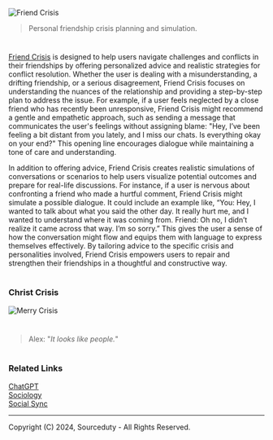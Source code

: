 ![Friend Crisis](https://github.com/user-attachments/assets/9f8554f3-9929-4067-9ba2-8ecc8a996151)

> Personal friendship crisis planning and simulation.
#

[Friend Crisis](https://chatgpt.com/g/g-4YeyehUlH-friend-crisis) is designed to help users navigate challenges and conflicts in their friendships by offering personalized advice and realistic strategies for conflict resolution. Whether the user is dealing with a misunderstanding, a drifting friendship, or a serious disagreement, Friend Crisis focuses on understanding the nuances of the relationship and providing a step-by-step plan to address the issue. For example, if a user feels neglected by a close friend who has recently been unresponsive, Friend Crisis might recommend a gentle and empathetic approach, such as sending a message that communicates the user's feelings without assigning blame: "Hey, I’ve been feeling a bit distant from you lately, and I miss our chats. Is everything okay on your end?" This opening line encourages dialogue while maintaining a tone of care and understanding.

In addition to offering advice, Friend Crisis creates realistic simulations of conversations or scenarios to help users visualize potential outcomes and prepare for real-life discussions. For instance, if a user is nervous about confronting a friend who made a hurtful comment, Friend Crisis might simulate a possible dialogue. It could include an example like, “You: Hey, I wanted to talk about what you said the other day. It really hurt me, and I wanted to understand where it was coming from. Friend: Oh no, I didn’t realize it came across that way. I’m so sorry.” This gives the user a sense of how the conversation might flow and equips them with language to express themselves effectively. By tailoring advice to the specific crisis and personalities involved, Friend Crisis empowers users to repair and strengthen their friendships in a thoughtful and constructive way.

#
### Christ Crisis

![Merry Crisis](https://github.com/user-attachments/assets/ae80358f-0fce-47a3-9954-ded6987cf252)

#

> Alex: "*It looks like people.*"

#
### Related Links

[ChatGPT](https://github.com/sourceduty/ChatGPT)
<br>
[Sociology](https://github.com/sourceduty/Sociology)
<br>
[Social Sync](https://github.com/sourceduty/Social_Sync)

***
Copyright (C) 2024, Sourceduty - All Rights Reserved.
